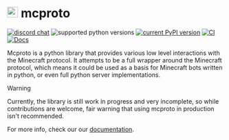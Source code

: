 # <img src="https://i.imgur.com/nPCcxts.png" style="height: 25px"> mcproto

[![discord chat](https://img.shields.io/discord/936788458939224094.svg?logo=Discord)](https://discord.gg/C2wX7zduxC)
![supported python versions](https://img.shields.io/pypi/pyversions/mcproto.svg)
[![current PyPI version](https://img.shields.io/pypi/v/mcproto.svg)](https://pypi.org/project/mcproto/)
[![CI](https://github.com/py-mine/mcproto/actions/workflows/main.yml/badge.svg)](https://github.com/py-mine/mcproto/actions/workflows/main.yml)
[![Docs](https://github.com/py-mine/mcproto/actions/workflows/docs.yml/badge.svg)](https://github.com/py-mine/mcproto/actions/workflows/docs.yml)

Mcproto is a python library that provides various low level interactions with the Minecraft protocol. It attempts to be
a full wrapper around the Minecraft protocol, which means it could be used as a basis for Minecraft bots written in
python, or even full python server implementations.

> [!WARNING]
> Currently, the library is still work in progress and very incomplete, so while contributions are welcome, fair warning
> that using mcproto in production isn't recommended.

For more info, check our our [documentation](https://py-mine.github.io/mcproto).
